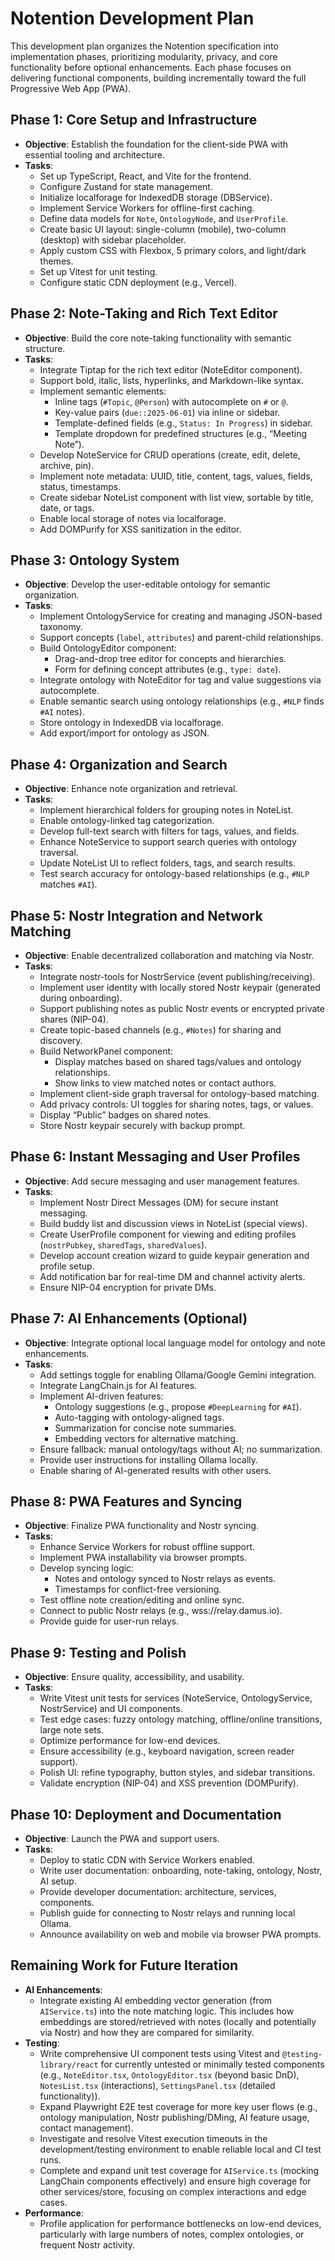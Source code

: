 # Notention Development Plan

This development plan organizes the Notention specification into implementation phases, prioritizing modularity, privacy, and core functionality before optional enhancements. Each phase focuses on delivering functional components, building incrementally toward the full Progressive Web App (PWA).

## Phase 1: Core Setup and Infrastructure
- **Objective**: Establish the foundation for the client-side PWA with essential tooling and architecture.
- **Tasks**:
  - Set up TypeScript, React, and Vite for the frontend.
  - Configure Zustand for state management.
  - Initialize localforage for IndexedDB storage (DBService).
  - Implement Service Workers for offline-first caching.
  - Define data models for `Note`, `OntologyNode`, and `UserProfile`.
  - Create basic UI layout: single-column (mobile), two-column (desktop) with sidebar placeholder.
  - Apply custom CSS with Flexbox, 5 primary colors, and light/dark themes.
  - Set up Vitest for unit testing.
  - Configure static CDN deployment (e.g., Vercel).

## Phase 2: Note-Taking and Rich Text Editor
- **Objective**: Build the core note-taking functionality with semantic structure.
- **Tasks**:
  - Integrate Tiptap for the rich text editor (NoteEditor component).
  - Support bold, italic, lists, hyperlinks, and Markdown-like syntax.
  - Implement semantic elements:
    - Inline tags (`#Topic`, `@Person`) with autocomplete on `#` or `@`.
    - Key-value pairs (`due::2025-06-01`) via inline or sidebar.
    - Template-defined fields (e.g., `Status: In Progress`) in sidebar.
    - Template dropdown for predefined structures (e.g., “Meeting Note”).
  - Develop NoteService for CRUD operations (create, edit, delete, archive, pin).
  - Implement note metadata: UUID, title, content, tags, values, fields, status, timestamps.
  - Create sidebar NoteList component with list view, sortable by title, date, or tags.
  - Enable local storage of notes via localforage.
  - Add DOMPurify for XSS sanitization in the editor.

## Phase 3: Ontology System
- **Objective**: Develop the user-editable ontology for semantic organization.
- **Tasks**:
  - Implement OntologyService for creating and managing JSON-based taxonomy.
  - Support concepts (`label`, `attributes`) and parent-child relationships.
  - Build OntologyEditor component:
    - Drag-and-drop tree editor for concepts and hierarchies.
    - Form for defining concept attributes (e.g., `type: date`).
  - Integrate ontology with NoteEditor for tag and value suggestions via autocomplete.
  - Enable semantic search using ontology relationships (e.g., `#NLP` finds `#AI` notes).
  - Store ontology in IndexedDB via localforage.
  - Add export/import for ontology as JSON.

## Phase 4: Organization and Search
- **Objective**: Enhance note organization and retrieval.
- **Tasks**:
  - Implement hierarchical folders for grouping notes in NoteList.
  - Enable ontology-linked tag categorization.
  - Develop full-text search with filters for tags, values, and fields.
  - Enhance NoteService to support search queries with ontology traversal.
  - Update NoteList UI to reflect folders, tags, and search results.
  - Test search accuracy for ontology-based relationships (e.g., `#NLP` matches `#AI`).

## Phase 5: Nostr Integration and Network Matching
- **Objective**: Enable decentralized collaboration and matching via Nostr.
- **Tasks**:
  - Integrate nostr-tools for NostrService (event publishing/receiving).
  - Implement user identity with locally stored Nostr keypair (generated during onboarding).
  - Support publishing notes as public Nostr events or encrypted private shares (NIP-04).
  - Create topic-based channels (e.g., `#Notes`) for sharing and discovery.
  - Build NetworkPanel component:
    - Display matches based on shared tags/values and ontology relationships.
    - Show links to view matched notes or contact authors.
  - Implement client-side graph traversal for ontology-based matching.
  - Add privacy controls: UI toggles for sharing notes, tags, or values.
  - Display “Public” badges on shared notes.
  - Store Nostr keypair securely with backup prompt.

## Phase 6: Instant Messaging and User Profiles
- **Objective**: Add secure messaging and user management features.
- **Tasks**:
  - Implement Nostr Direct Messages (DM) for secure instant messaging.
  - Build buddy list and discussion views in NoteList (special views).
  - Create UserProfile component for viewing and editing profiles (`nostrPubkey`, `sharedTags`, `sharedValues`).
  - Develop account creation wizard to guide keypair generation and profile setup.
  - Add notification bar for real-time DM and channel activity alerts.
  - Ensure NIP-04 encryption for private DMs.

## Phase 7: AI Enhancements (Optional)
- **Objective**: Integrate optional local language model for ontology and note enhancements.
- **Tasks**:
  - Add settings toggle for enabling Ollama/Google Gemini integration.
  - Integrate LangChain.js for AI features.
  - Implement AI-driven features:
    - Ontology suggestions (e.g., propose `#DeepLearning` for `#AI`).
    - Auto-tagging with ontology-aligned tags.
    - Summarization for concise note summaries.
    - Embedding vectors for alternative matching.
  - Ensure fallback: manual ontology/tags without AI; no summarization.
  - Provide user instructions for installing Ollama locally.
  - Enable sharing of AI-generated results with other users.

## Phase 8: PWA Features and Syncing
- **Objective**: Finalize PWA functionality and Nostr syncing.
- **Tasks**:
  - Enhance Service Workers for robust offline support.
  - Implement PWA installability via browser prompts.
  - Develop syncing logic:
    - Notes and ontology synced to Nostr relays as events.
    - Timestamps for conflict-free versioning.
  - Test offline note creation/editing and online sync.
  - Connect to public Nostr relays (e.g., wss://relay.damus.io).
  - Provide guide for user-run relays.

## Phase 9: Testing and Polish
- **Objective**: Ensure quality, accessibility, and usability.
- **Tasks**:
  - Write Vitest unit tests for services (NoteService, OntologyService, NostrService) and UI components.
  - Test edge cases: fuzzy ontology matching, offline/online transitions, large note sets.
  - Optimize performance for low-end devices.
  - Ensure accessibility (e.g., keyboard navigation, screen reader support).
  - Polish UI: refine typography, button styles, and sidebar transitions.
  - Validate encryption (NIP-04) and XSS prevention (DOMPurify).

## Phase 10: Deployment and Documentation
- **Objective**: Launch the PWA and support users.
- **Tasks**:
  - Deploy to static CDN with Service Workers enabled.
  - Write user documentation: onboarding, note-taking, ontology, Nostr, AI setup.
  - Provide developer documentation: architecture, services, components.
  - Publish guide for connecting to Nostr relays and running local Ollama.
  - Announce availability on web and mobile via browser PWA prompts.

## Remaining Work for Future Iteration
- **AI Enhancements**:
    - Integrate existing AI embedding vector generation (from `AIService.ts`) into the note matching logic. This includes how embeddings are stored/retrieved with notes (locally and potentially via Nostr) and how they are compared for similarity.
- **Testing**:
    - Write comprehensive UI component tests using Vitest and `@testing-library/react` for currently untested or minimally tested components (e.g., `NoteEditor.tsx`, `OntologyEditor.tsx` (beyond basic DnD), `NotesList.tsx` (interactions), `SettingsPanel.tsx` (detailed functionality)).
    - Expand Playwright E2E test coverage for more key user flows (e.g., ontology manipulation, Nostr publishing/DMing, AI feature usage, contact management).
    - Investigate and resolve Vitest execution timeouts in the development/testing environment to enable reliable local and CI test runs.
    - Complete and expand unit test coverage for `AIService.ts` (mocking LangChain components effectively) and ensure high coverage for other services/store, focusing on complex interactions and edge cases.
- **Performance**:
    - Profile application for performance bottlenecks on low-end devices, particularly with large numbers of notes, complex ontologies, or frequent Nostr activity.
